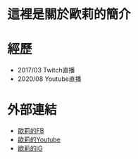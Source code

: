 這裡是關於歐莉的簡介
===

經歷
===
* 2017/03 Twitch直播  
* 2020/08 Youtube直播  

外部連結
===
* [歐莉的FB](https://www.facebook.com/MissOliviaBaby "歐莉的FB")  
* [歐莉的Youtube](https://www.youtube.com/c/%E6%AD%90%E8%8E%89%C3%98Z "歐莉的Youtube")  
* [歐莉的IG ](https://www.instagram.com/oliviababy.411 "歐莉的IG")  